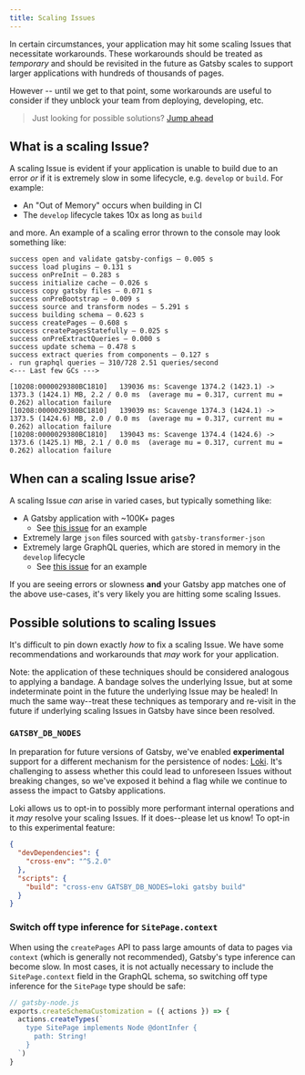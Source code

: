```yaml
---
title: Scaling Issues
---
```


In certain circumstances, your application may hit some scaling Issues that necessitate workarounds. These workarounds should be treated as _temporary_ and should be revisited in the future as Gatsby scales to support larger applications with hundreds of thousands of pages.

However -- until we get to that point, some workarounds are useful to consider if they unblock your team from deploying, developing, etc.

> Just looking for possible solutions? [Jump ahead](#possible-solutions-to-scaling-issues)

## What is a scaling Issue?

A scaling Issue is evident if your application is unable to build due to an error _or_ if it is extremely slow in some lifecycle, e.g. `develop` or `build`. For example:

- An "Out of Memory" occurs when building in CI
- The `develop` lifecycle takes 10x as long as `build`

and more. An example of a scaling error thrown to the console may look something like:

```shell
success open and validate gatsby-configs — 0.005 s
success load plugins — 0.131 s
success onPreInit — 0.283 s
success initialize cache — 0.026 s
success copy gatsby files — 0.071 s
success onPreBootstrap — 0.009 s
success source and transform nodes — 5.291 s
success building schema — 0.623 s
success createPages — 0.608 s
success createPagesStatefully — 0.025 s
success onPreExtractQueries — 0.000 s
success update schema — 0.478 s
success extract queries from components — 0.127 s
⠄ run graphql queries — 310/728 2.51 queries/second
<--- Last few GCs --->

[10208:0000029380BC1810]   139036 ms: Scavenge 1374.2 (1423.1) -> 1373.3 (1424.1) MB, 2.2 / 0.0 ms  (average mu = 0.317, current mu = 0.262) allocation failure
[10208:0000029380BC1810]   139039 ms: Scavenge 1374.3 (1424.1) -> 1373.5 (1424.6) MB, 2.0 / 0.0 ms  (average mu = 0.317, current mu = 0.262) allocation failure
[10208:0000029380BC1810]   139043 ms: Scavenge 1374.4 (1424.6) -> 1373.6 (1425.1) MB, 2.1 / 0.0 ms  (average mu = 0.317, current mu = 0.262) allocation failure
```

## When can a scaling Issue arise?

A scaling Issue _can_ arise in varied cases, but typically something like:

- A Gatsby application with ~100K+ pages
  - See [this issue](https://github.com/gatsbyjs/gatsby/issues/12343) for an example
- Extremely large `json` files sourced with `gatsby-transformer-json`
- Extremely large GraphQL queries, which are stored in memory in the `develop` lifecycle
  - See [this issue](https://github.com/gatsbyjs/gatsby/issues/12566) for an example

If you are seeing errors or slowness **and** your Gatsby app matches one of the above use-cases, it's very likely you are hitting some scaling Issues.

## Possible solutions to scaling Issues

It's difficult to pin down exactly _how_ to fix a scaling Issue. We have some recommendations and workarounds that _may_ work for your application.

Note: the application of these techniques should be considered analogous to applying a bandage. A bandage solves the underlying Issue, but at some indeterminate point in the future the underlying Issue may be healed! In much the same way--treat these techniques as temporary and re-visit in the future if underlying scaling Issues in Gatsby have since been resolved.

### `GATSBY_DB_NODES`

In preparation for future versions of Gatsby, we've enabled **experimental** support for a different mechanism for the persistence of nodes: [Loki](https://www.npmjs.com/package/lokijs). It's challenging to assess whether this could lead to unforeseen Issues without breaking changes, so we've exposed it behind a flag while we continue to assess the impact to Gatsby applications.

Loki allows us to opt-in to possibly more performant internal operations and it _may_ resolve your scaling Issues. If it does--please let us know! To opt-in to this experimental feature:

```json
{
  "devDependencies": {
    "cross-env": "^5.2.0"
  },
  "scripts": {
    "build": "cross-env GATSBY_DB_NODES=loki gatsby build"
  }
}
```

### Switch off type inference for `SitePage.context`

When using the `createPages` API to pass large amounts of data to pages via `context` (which is generally not recommended), Gatsby's type inference can become slow. In most cases, it is not actually necessary to include the `SitePage.context` field in the GraphQL schema, so switching off type inference for the `SitePage` type should be safe:

```js
// gatsby-node.js
exports.createSchemaCustomization = ({ actions }) => {
  actions.createTypes(`
    type SitePage implements Node @dontInfer {
      path: String!
    }
  `)
}
```
